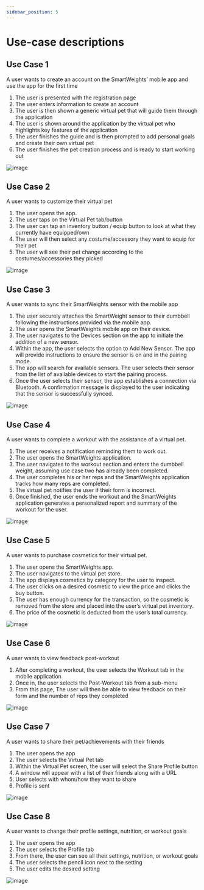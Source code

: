```yaml
---
sidebar_position: 5
---
```


# Use-case descriptions

## Use Case 1
A user wants to create an account on the SmartWeights’ mobile  app and use the app for the first time

1. The user is presented with the registration page 
2. The user enters information to create an account
3. The user is then shown a generic virtual pet that will guide them through the application
4. The user is shown around the application by the virtual pet who highlights key features of the application
5. The user finishes the guide and is then prompted to add personal goals and create their own virtual pet
6. The user finishes the pet creation process and is ready to start working out

![image](https://github.com/Capstone-Projects-2024-Spring/project-smartweights/assets/50151203/dcb3c1e2-3f28-4d71-84ce-e6717b426a93)

## Use Case 2
A user wants to customize their virtual pet

1. The user opens the app.
2. The user taps on the Virtual Pet tab/button
3. The user can tap an inventory button / equip button to look at what they currently have equipped/own
4. The user will then select any costume/accessory they want to equip for their pet
5. The user will see their pet change according to the costumes/accessories they picked

![image](https://github.com/Capstone-Projects-2024-Spring/project-smartweights/assets/50151203/645dbe50-8855-486f-acc1-4d6e78d08432)


## Use Case 3
A user wants to sync their SmartWeights sensor with the mobile app

1. The user securely attaches the SmartWeight sensor to their dumbbell following the instructions provided via the mobile app.
2. The user opens the SmartWeights mobile app on their device.
3. The user navigates to the Devices section on the app to initiate the addition of a new sensor.
4. Within the app, the user selects the option to Add New Sensor. The app will provide instructions to ensure the sensor is on and in the pairing mode.
5. The app will search for available sensors. The user selects their sensor from the list of available devices to start the pairing process.
6. Once the user selects their sensor, the app establishes a connection via Bluetooth. A confirmation message is displayed to the user indicating that the sensor is successfully synced.
   
![image](https://github.com/Capstone-Projects-2024-Spring/project-smartweights/assets/50151203/9308dc34-2cf6-42ef-804b-385fa0e895a0)

## Use Case 4
A user wants to complete a workout with the assistance of a virtual pet.

1. The user receives a notification reminding them to work out.
2. The user opens the SmartWeights application.
3. The user navigates to the workout section and enters the dumbbell weight, assuming use case two has already been completed.
4. The user completes his or her reps and the SmartWeights application tracks how many reps are completed.
5. The virtual pet notifies the user if their form is incorrect.
6. Once finished, the user ends the workout and the SmartWeights application generates a personalized report and summary of the workout for the user.

![image](https://github.com/Capstone-Projects-2024-Spring/project-smartweights/assets/50151203/11fed36d-0449-4280-989e-4141e243c93e)

## Use Case 5
A user wants to purchase cosmetics for their virtual pet.

1. The user opens the SmartWeights app.
2. The user navigates to the virtual pet store.
3. The app displays cosmetics by category for the user to inspect.
4. The user clicks on a desired cosmetic to view the price and clicks the buy button.
5. The user has enough currency for the transaction, so the cosmetic is removed from the store and placed into the user’s virtual pet inventory.
6. The price of the cosmetic is deducted from the user’s total currency.

![image](https://github.com/Capstone-Projects-2024-Spring/project-smartweights/assets/50151203/72ca8cbe-c48d-49ad-8618-8e1f7ac32207)

## Use Case 6
A user wants to view feedback post-workout

1. After completing a workout, the user selects the Workout tab in the mobile application
2. Once in, the user selects the Post-Workout tab from a sub-menu
3. From this page, The user will then be able to view feedback on their form and the number of reps they completed

![image](https://github.com/Capstone-Projects-2024-Spring/project-smartweights/assets/50151203/64b02a10-e7bc-479c-b5ab-275aa6f6a0d7)

## Use Case 7
A user wants to share their pet/achievements with their friends

1. The user opens the app
2. The user selects the Virtual Pet tab
3. Within the Virtual Pet screen, the user will select the Share Profile button
4. A window will appear with a list of their friends along with a URL
5. User selects with whom/how they want to share
6. Profile is sent

![image](https://github.com/Capstone-Projects-2024-Spring/project-smartweights/assets/50151203/5bd74988-c566-4eb4-aa40-4c190996f15e)

## Use Case 8
A user wants to change their profile settings, nutrition, or workout goals

1. The user opens the app
2. The user selects the Profile tab
3. From there, the user can see all their settings, nutrition, or workout goals
4. The user selects the pencil icon next to the setting
5. The user edits the desired setting

![image](https://github.com/Capstone-Projects-2024-Spring/project-smartweights/assets/50151203/01054fb2-85c6-493e-8ebf-b13b9981f2c9)



